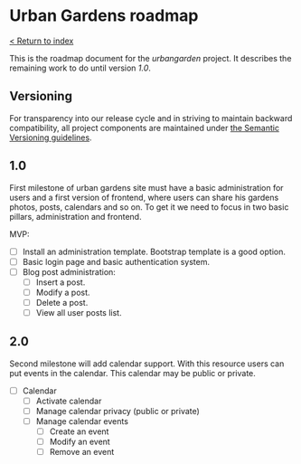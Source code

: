 Urban Gardens roadmap
========================

[< Return to index](README.md)

This is the roadmap document for the *urbangarden* project. It describes the
remaining work to do until version *1.0*.

## Versioning

For transparency into our release cycle and in striving to maintain backward
compatibility, all project components are maintained under
[the Semantic Versioning guidelines](http://semver.org/).

## 1.0

First milestone of urban gardens site must have a basic administration for users and a first version of frontend,
where users can share his gardens photos, posts, calendars and so on. To get it we need to focus in two basic pillars,
administration and frontend.

MVP:

- [ ] Install an administration template. Bootstrap template is a good option.
- [ ] Basic login page and basic authentication system.
- [ ] Blog post administration:
	- [ ] Insert a post.
	- [ ] Modify a post.
	- [ ] Delete a post.
	- [ ] View all user posts list.

## 2.0

Second milestone will add calendar support. With this resource users can put events in the calendar.
This calendar may be public or private.

- [ ] Calendar
	- [ ] Activate calendar
	- [ ] Manage calendar privacy (public or private)
	- [ ] Manage calendar events
		- [ ] Create an event
		- [ ] Modify an event
		- [ ] Remove an event